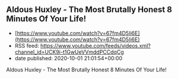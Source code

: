 ## Aldous Huxley - The Most Brutally Honest 8 Minutes Of Your Life!
 - [https://www.youtube.com/watch?v=67fm4D5Ii6E](https://www.youtube.com/watch?v=67fm4D5Ii6E)
 - RSS feed: https://www.youtube.com/feeds/videos.xml?channel_id=UCK9i-t1GwUeVVmddPCCdqCg
 - date published: 2020-10-01 21:01:54+00:00

Aldous Huxley - The Most Brutally Honest 8 Minutes Of Your Life!

